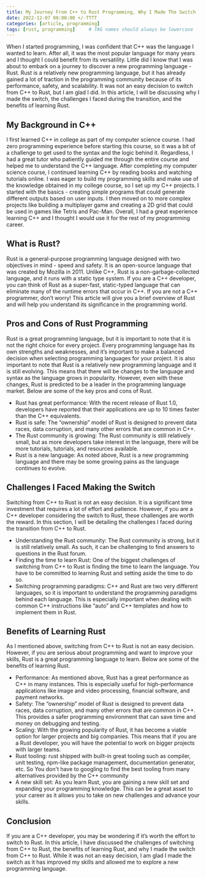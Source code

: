 ```yaml
---
title: My Journey From C++ to Rust Programming, Why I Made The Switch
date: 2022-12-07 08:00:00 +/-TTTT
categories: [article, programming]
tags: [rust, programming]     # TAG names should always be lowercase
---
```


When I started programming, I was confident that C++ was the language I wanted to learn. After all, it was the most popular language for many years and I thought I could benefit from its versatility. Little did I know that I was about to embark on a journey to discover a new programming language - Rust. Rust is a relatively new programming language, but it has already gained a lot of traction in the programming community because of its performance, safety, and scalability. It was not an easy decision to switch from C++ to Rust, but I am glad I did. In this article, I will be discussing why I made the switch, the challenges I faced during the transition, and the benefits of learning Rust.

## My Background in C++
I first learned C++ in college as part of my computer science course. I had zero programming experience before starting this course, so it was a bit of a challenge to get used to the syntax and the logic behind it. Regardless, I had a great tutor who patiently guided me through the entire course and helped me to understand the C++ language. After completing my computer science course, I continued learning C++ by reading books and watching tutorials online. I was eager to build my programming skills and make use of the knowledge obtained in my college course, so I set up my C++ projects. I started with the basics - creating simple programs that could generate different outputs based on user inputs. I then moved on to more complex projects like building a multiplayer game and creating a 2D grid that could be used in games like Tetris and Pac-Man. Overall, I had a great experience learning C++ and I thought I would use it for the rest of my programming career.

## What is Rust?
Rust is a general-purpose programming language designed with two objectives in mind - speed and safety. It is an open-source language that was created by Mozilla in 2011. Unlike C++, Rust is a non-garbage-collected language, and it runs with a static type system. If you are a C++ developer, you can think of Rust as a super-fast, static-typed language that can eliminate many of the runtime errors that occur in C++. If you are not a C++ programmer, don’t worry! This article will give you a brief overview of Rust and will help you understand its significance in the programming world.

## Pros and Cons of Rust Programming
Rust is a great programming language, but it is important to note that it is not the right choice for every project. Every programming language has its own strengths and weaknesses, and it’s important to make a balanced decision when selecting programming languages for your project. It is also important to note that Rust is a relatively new programming language and it is still evolving. This means that there will be changes to the language and syntax as the language grows in popularity. However, even with these changes, Rust is predicted to be a leader in the programming language market. Below are some of the key pros and cons of Rust. 
- Rust has great performance: With the recent release of Rust 1.0, developers have reported that their applications are up to 10 times faster than the C++ equivalents. 
- Rust is safe: The “ownership” model of Rust is designed to prevent data races, data corruption, and many other errors that are common in C++. 
- The Rust community is growing: The Rust community is still relatively small, but as more developers take interest in the language, there will be more tutorials, tutorials, and resources available. 
- Rust is a new language: As noted above, Rust is a new programming language and there may be some growing pains as the language continues to evolve.

## Challenges I Faced Making the Switch
Switching from C++ to Rust is not an easy decision. It is a significant time investment that requires a lot of effort and patience. However, if you are a C++ developer considering the switch to Rust, these challenges are worth the reward. In this section, I will be detailing the challenges I faced during the transition from C++ to Rust. 
- Understanding the Rust community: The Rust community is strong, but it is still relatively small. As such, it can be challenging to find answers to questions in the Rust forum. 
- Finding the time to learn Rust: One of the biggest challenges of switching from C++ to Rust is finding the time to learn the language. You have to be committed to learning Rust and setting aside the time to do so. 
- Switching programming paradigms: C++ and Rust are two very different languages, so it is important to understand the programming paradigms behind each language. This is especially important when dealing with common C++ instructions like “auto” and C++ templates and how to implement them in Rust.

## Benefits of Learning Rust
As I mentioned above, switching from C++ to Rust is not an easy decision. However, if you are serious about programming and want to improve your skills, Rust is a great programming language to learn. Below are some of the benefits of learning Rust. 
- Performance: As mentioned above, Rust has a great performance as C++ in many instances. This is especially useful for high-performance applications like image and video processing, financial software, and payment networks. 
- Safety: The “ownership” model of Rust is designed to prevent data races, data corruption, and many other errors that are common in C++. This provides a safer programming environment that can save time and money on debugging and testing. 
- Scaling: With the growing popularity of Rust, it has become a viable option for larger projects and big companies. This means that if you are a Rust developer, you will have the potential to work on bigger projects with larger teams. 
- Rust tooling: rust shipped with built-in great tooling such as compiler, unit testing, npm-like package management, documentation generator, etc. So You don't have to googling to find the best tooling from many alternatives provided by the C++ community 
- A new skill set: As you learn Rust, you are gaining a new skill set and expanding your programming knowledge. This can be a great asset to your career as it allows you to take on new challenges and advance your skills.

## Conclusion
If you are a C++ developer, you may be wondering if it’s worth the effort to switch to Rust. In this article, I have discussed the challenges of switching from C++ to Rust, the benefits of learning Rust, and why I made the switch from C++ to Rust. While it was not an easy decision, I am glad I made the switch as it has improved my skills and allowed me to explore a new programming language.
